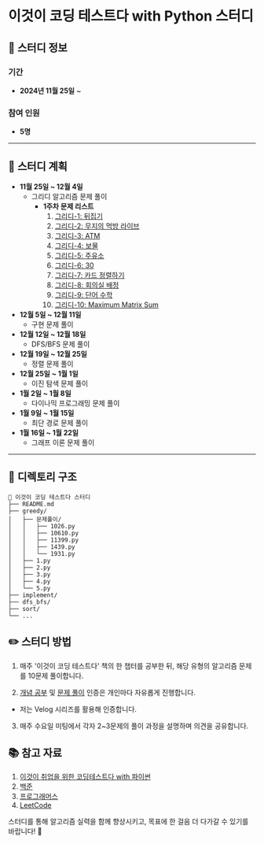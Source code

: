 # 이것이 코딩 테스트다 with Python 스터디

## 📅 스터디 정보

### 기간  
- **2024년 11월 25일** ~

### 참여 인원  
- **5명**

---

## 📖 스터디 계획

- **11월 25일 ~ 12월 4일**  
  - 그리디 알고리즘 문제 풀이
    - **1주차 문제 리스트**  
      1. [그리디-1: 뒤집기](https://www.acmicpc.net/problem/1439)  
      2. [그리디-2: 무지의 먹방 라이브](https://school.programmers.co.kr/learn/courses/30/lessons/42891)  
      3. [그리디-3: ATM](https://www.acmicpc.net/problem/11399)  
      4. [그리디-4: 보물](https://www.acmicpc.net/problem/1026)  
      5. [그리디-5: 주유소](https://www.acmicpc.net/problem/13305)  
      6. [그리디-6: 30](https://www.acmicpc.net/problem/10610)  
      7. [그리디-7: 카드 정렬하기](https://www.acmicpc.net/problem/1715)  
      8. [그리디-8: 회의실 배정](https://www.acmicpc.net/problem/1931)  
      9. [그리디-9: 단어 수학](https://www.acmicpc.net/problem/1339)  
      10. [그리디-10: Maximum Matrix Sum](https://leetcode.com/problems/maximum-matrix-sum/description/?envType=daily-question&envId=2024-11-24)   
- **12월 5일 ~ 12월 11일**  
  - 구현 문제 풀이  
- **12월 12일 ~ 12월 18일**  
  - DFS/BFS 문제 풀이  
- **12월 19일 ~ 12월 25일**  
  - 정렬 문제 풀이  
- **12월 25일 ~ 1월 1일**  
  - 이진 탐색 문제 풀이  
- **1월 2일 ~ 1월 8일**  
  - 다이나믹 프로그래밍 문제 풀이  
- **1월 9일 ~ 1월 15일**  
  - 최단 경로 문제 풀이  
- **1월 16일 ~ 1월 22일**  
  - 그래프 이론 문제 풀이  

---

## 📂 디렉토리 구조

```plain
📁 이것이 코딩 테스트다 스터디
├── README.md
├── greedy/
│   ├── 문제풀이/
│   │   ├── 1026.py
│   │   ├── 10610.py
│   │   ├── 11399.py
│   │   ├── 1439.py
│   │   └── 1931.py
│   ├── 1.py
│   ├── 2.py
│   ├── 3.py
│   ├── 4.py
│   └── 5.py
├── implement/
├── dfs_bfs/
├── sort/
└── ...
```

## ✏️ 스터디 방법

1. 매주 '이것이 코딩 테스트다' 책의 한 챕터를 공부한 뒤, 해당 유형의 알고리즘 문제를 10문제 풀이합니다.

2. [개념 공부](https://velog.io/@jw9603/series/%ED%8C%8C%EC%9D%B4%EC%8D%AC-%EC%95%8C%EA%B3%A0%EB%A6%AC%EC%A6%98) 및 [문제 풀이](https://velog.io/@jw9603/series/%EC%BD%94%EB%94%A9%ED%85%8C%EC%8A%A4%ED%8A%B8) 인증은 개인마다 자유롭게 진행합니다.
  - 저는 Velog 시리즈를 활용해 인증합니다.
    
3. 매주 수요일 미팅에서 각자 2~3문제의 풀이 과정을 설명하며 의견을 공유합니다.
   
## 📚 참고 자료
1. [이것이 취업을 위한 코딩테스트다 with 파이썬](https://product.kyobobook.co.kr/detail/S000001810273)
2. [백준](https://www.acmicpc.net/)
3. [프로그래머스](https://programmers.co.kr/)
4. [LeetCode](https://leetcode.com/problemset/)


스터디를 통해 알고리즘 실력을 함께 향상시키고, 목표에 한 걸음 더 다가갈 수 있기를 바랍니다! 🚀


